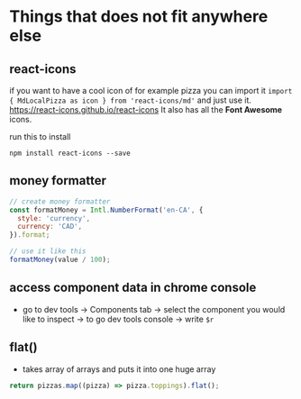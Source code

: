 # Things that does not fit anywhere else

## react-icons

if you want to have a cool icon of for example pizza you can import it `import { MdLocalPizza as icon } from 'react-icons/md'` and just use it.
<https://react-icons.github.io/react-icons> It also has all the **Font Awesome** icons.

run this to install

```
npm install react-icons --save
```

## money formatter

```javascript
// create money formatter
const formatMoney = Intl.NumberFormat('en-CA', {
  style: 'currency',
  currency: 'CAD',
}).format;

// use it like this
formatMoney(value / 100);
```

## access component data in chrome console

- go to dev tools -> Components tab -> select the component you would like to inspect -> to go dev tools console -> write `$r`

## flat()

- takes array of arrays and puts it into one huge array
``` javascript
return pizzas.map((pizza) => pizza.toppings).flat();
```